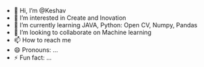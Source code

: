 - 👋 Hi, I’m @Keshav
- 👀 I’m interested in Create and Inovation
- 🌱 I’m currently learning JAVA, Python: Open CV, Numpy, Pandas
- 💞️ I’m looking to collaborate on Machine learning
- 📫 How to reach me 
- 😄 Pronouns: ...
- ⚡ Fun fact: ...

<!---
BLWKeshav/BLWKeshav is a ✨ special ✨ repository because its `README.md` (this file) appears on your GitHub profile.
You can click the Preview link to take a look at your changes.
--->
